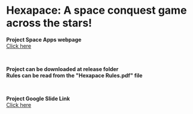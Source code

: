# Hexapace: A space conquest game across the stars!

**Project Space Apps webpage** <br/>
[Click here](https://www.spaceappschallenge.org/nasa-space-apps-2024/find-a-team/hiberbol/?tab=project) <br/>

<br/>

**Project can be downloaded at release folder** <br/>
**Rules can be read from the "Hexapace Rules.pdf" file** <br/>

<br/>

**Project Google Slide Link** <br/>
[Click here](https://docs.google.com/presentation/d/1KUSD0z_4Knms5diX79tG5xRSwOgKJuasqCjawwk_1i4/edit?usp=sharing)
